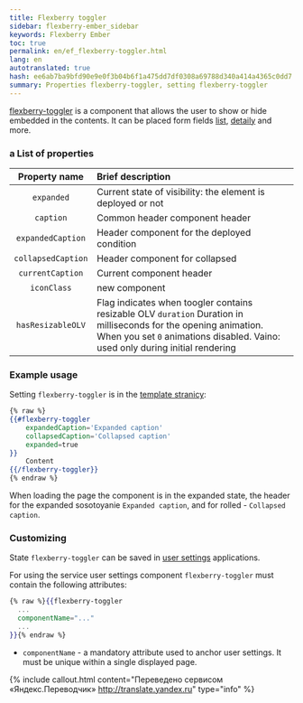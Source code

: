 ```yaml
--- 
title: Flexberry toggler 
sidebar: flexberry-ember_sidebar 
keywords: Flexberry Ember 
toc: true 
permalink: en/ef_flexberry-toggler.html 
lang: en 
autotranslated: true 
hash: ee6ab7ba9bfd90e9e0f3b04b6f1a475dd7df0308a69788d340a414a4365c0dd7 
summary: Properties flexberry-toggler, setting flexberry-toggler 
--- 
```


[flexberry-toggler](https://github.com/Flexberry/ember-flexberry/blob/master/addon/components/flexberry-toggler.js) is a component that allows the user to show or hide embedded in the contents. It can be placed form fields [list](fe_object-list-view.html), [detaily](fe_groupedit.html) and more. 

### a List of properties 

| Property name | Brief description | 
|:-------------------:|:------------------| 
| `expanded` | Current state of visibility: the element is deployed or not| 
| `caption` | Common header component header| 
| `expandedCaption` | Header component for the deployed condition| 
| `collapsedCaption` | Header component for collapsed| 
| `currentCaption` | Current component header| 
| `iconClass` | new component| 
| `hasResizableOLV` | Flag indicates when toogler contains resizable OLV `duration` Duration in milliseconds for the opening animation. When you set `0` animations disabled. Vaino: used only during initial rendering| 

### Example usage 

Setting `flexberry-toggler` is in the [template stranicy](https://github.com/Flexberry/ember-flexberry/blob/master/addon/components/flexberry-toggler.js#L10): 

```hbs
{% raw %}
{{#flexberry-toggler
    expandedCaption='Expanded caption'
    collapsedCaption='Collapsed caption'
    expanded=true
}}
    Content
{{/flexberry-toggler}}
{% endraw %}
``` 

When loading the page the component is in the expanded state, the header for the expanded sosotoyanie `Expanded caption`, and for rolled - `Collapsed caption`. 

### Customizing 

State `flexberry-toggler` can be saved in [user settings](ef_model-user-settings-service.html) applications. 

For using the service user settings component `flexberry-toggler` must contain the following attributes: 

```hbs
{% raw %}{{flexberry-toggler
  ...
  componentName="..."
  ...
}}{% endraw %}
``` 

* `componentName` - a mandatory attribute used to anchor user settings. It must be unique within a single displayed page. 



{% include callout.html content="Переведено сервисом «Яндекс.Переводчик» <http://translate.yandex.ru>" type="info" %}
